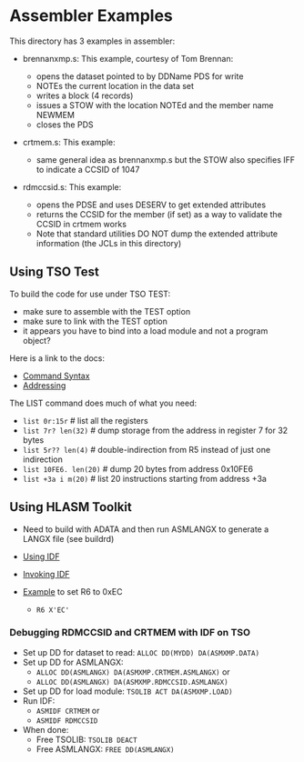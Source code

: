 # Assembler Examples

This directory has 3 examples in assembler:
- brennanxmp.s: This example, courtesy of Tom Brennan:
  - opens the dataset pointed to by DDName PDS for write
  - NOTEs the current location in the data set
  - writes a block (4 records)
  - issues a STOW with the location NOTEd and the member name NEWMEM
  - closes the PDS

- crtmem.s: This example:
  - same general idea as brennanxmp.s but the STOW also specifies IFF to indicate a CCSID of 1047

- rdmccsid.s: This example:
  - opens the PDSE and uses DESERV to get extended attributes
  - returns the CCSID for the member (if set) as a way to validate the CCSID in crtmem works
  - Note that standard utilities DO NOT dump the extended attribute information (the JCLs in this directory)

## Using TSO Test

To build the code for use under TSO TEST:
- make sure to assemble with the TEST option
- make sure to link with the TEST option
- it appears you have to bind into a load module and not a program object?

Here is a link to the docs:
 - [Command Syntax](https://www.ibm.com/docs/en/zos/3.1.0?topic=subcommand-testlist-operands)
 - [Addressing](https://www.ibm.com/docs/en/zos/3.1.0?topic=program-addressing-conventions-associated-test-testauth)

The LIST command does much of what you need:

- `list 0r:15r` # list all the registers
- `list 7r? len(32)` # dump storage from the address in register 7 for 32 bytes
- `list 5r?? len(4)` # double-indirection from R5 instead of just one indirection
- `list 10FE6. len(20)` # dump 20 bytes from address 0x10FE6
- `list +3a i m(20)` # list 20 instructions starting from address +3a

## Using HLASM Toolkit

- Need to build with ADATA and then run ASMLANGX to generate a LANGX file (see buildrd)
- [Using IDF](https://www.ibm.com/docs/en/hla-and-tf/1.6?topic=guide-using-idf)
- [Invoking IDF](https://www.ibm.com/docs/en/hla-and-tf/1.6?topic=tso-invoking-idf)

- [Example](https://www.ibm.com/docs/en/hla-and-tf/1.6?topic=details-address-expressions) to set R6 to 0xEC
  - `R6 X'EC'` 

### Debugging RDMCCSID and CRTMEM with IDF on TSO

- Set up DD for dataset to read:  `ALLOC DD(MYDD) DA(ASMXMP.DATA)`
- Set up DD for ASMLANGX: 
  - `ALLOC DD(ASMLANGX) DA(ASMXMP.CRTMEM.ASMLANGX)`
  or
  - `ALLOC DD(ASMLANGX) DA(ASMXMP.RDMCCSID.ASMLANGX)`
- Set up DD for load module: `TSOLIB ACT DA(ASMXMP.LOAD)`
- Run IDF: 
  - `ASMIDF CRTMEM`
  or
  - `ASMIDF RDMCCSID`
- When done:
  - Free TSOLIB: `TSOLIB DEACT`
  - Free ASMLANGX: `FREE DD(ASMLANGX)`
